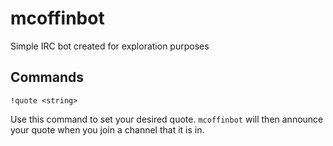 # mcoffinbot

Simple IRC bot created for exploration purposes

## Commands

````
!quote <string>
````
Use this command to set your desired quote. `mcoffinbot` will then announce your quote when you join a channel that it is in.

